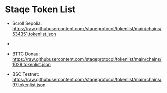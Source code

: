 # Staqe Token List

- Scroll Sepolia: https://raw.githubusercontent.com/staqeprotocol/tokenlist/main/chains/534351.tokenlist.json
- 
- BTTC Donau: https://raw.githubusercontent.com/staqeprotocol/tokenlist/main/chains/1028.tokenlist.json

- BSC Testnet: https://raw.githubusercontent.com/staqeprotocol/tokenlist/main/chains/97.tokenlist.json
